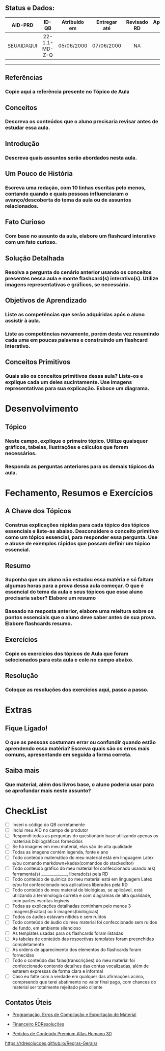 ## Status e Dados:
|AID-PRD|ID-QB|Atribuído em|Entregar até|Revisado RD|Aprovado RD|
|:-:|:-:|:-:|:-:|:-:|:-:|
|SEUAIDAQUI|22-1.1-MD-Z-Q|05/06/2000|07/06/2000|NA|NA|
---
## Referências
### Copie aqui a referência presente no Tópico de Aula

## Conceitos
### Descreva os conteúdos que o aluno precisaria revisar antes de estudar essa aula.

## Introdução
### Descreva quais assuntos serão abordados nesta aula.

## Um Pouco de História
### Escreva uma redação, com 10 linhas escritas pelo menos, contando quando e quais pessoas influenciaram o avanço/descoberta do tema da aula ou de assuntos relacionados.

## Fato Curioso
### Com base no assunto da aula, elabore um flashcard interativo com um fato curioso.

## Solução Detalhada
### Resolva a pergunta do cenário anterior usando os conceitos presentes nessa aula e monte flashcard(s) interativo(s). Utilize imagens representativas e gráficos, se necessário.
## Objetivos de Aprendizado
### Liste as competências que serão adquiridas após o aluno assistir à aula.

### Liste as competências novamente, porém desta vez resumindo cada uma em poucas palavras e construindo um flashcard interativo.

## Conceitos Primitivos
### Quais são os conceitos primitivos dessa aula? Liste-os e explique cada um deles sucintamente. Use imagens representativas para sua explicação. Esboce um diagrama.
# Desenvolvimento
## Tópico
### Neste campo, explique o primeiro tópico. Utilize quaisquer gráficos, tabelas, ilustrações e cálculos que forem necessários.
### Responda as perguntas anteriores para os demais tópicos da aula.
# Fechamento, Resumos e Exercícios
## A Chave dos Tópicos
### Construa explicações rápidas para cada tópico dos tópicos essenciais e liste-as abaixo. Desconsidere o conceito primitivo como um tópico essencial, para responder essa pergunta. Use e abuse de exemplos rápidos que possam definir um tópico essencial.
## Resumo
### Suponha que um aluno não estudou essa matéria e só faltam algumas horas para a prova dessa aula começar. O que é essencial do tema da aula e seus tópicos que esse aluno precisaria saber? Elabore um resumo
### Baseado na resposta anterior, elabore uma releitura sobre os pontos essenciais que o aluno deve saber antes de sua prova. Elabore flashcards resumo.
## Exercícios
### Copie os exercícios dos tópicos de Aula que foram selecionados para esta aula e cole no campo abaixo.
## Resolução
### Coloque as resoluções dos exercícios aqui, passo a passo.
# Extras
## Fique Ligado!
### O que as pessoas costumam errar ou confundir quando estão aprendendo essa matéria? Escreva quais são os erros mais comuns, apresentando em seguida a forma correta.
## Saiba mais
### Que material, além dos livros base, o aluno poderia usar para se aprofundar mais neste assunto? 
# CheckList
 - [ ] Inseri o código do QB corretamente 
 - [ ] Inclui meu AID no campo de produtor
 - [ ] Respondi todas as perguntas do questionário base utilizando apenas os materiais bibliográficos fornecidos 
 - [ ] Se há imagens em meu material, elas são de alta qualidade 
 - [ ] Todas as imagens contém legenda, fonte e ano 
 - [ ] Todo conteúdo matemático do meu material está em linguagem Latex e/ou comando markdown+kadex(comandos do stackeditor) 
 - [ ] Todo conteúdo gráfico do meu material foi confeccionado usando a(s) ferramenta(s) _____________, liberado(s) pela RD 
 - [ ] Todo conteúdo de química do meu material está em linguagem Latex e/ou foi confeccionado nos aplicativos liberados pela RD 
 - [ ] Todo conteúdo do meu material de biológicas, se aplicável, está utilizando a terminologia correta e com diagramas de alta qualidade, com partes escritas legíveis 
 - [ ] Todas as explicações detalhadas continham pelo menos 3 imagens(Exatas) ou 5 imagens(biológicas) 
 - [ ] Todos os áudios estavam nítidos e sem ruídos 
 - [ ] Todo conteúdo de áudio do meu material foi confeccionado sem ruidos de fundo, em ambiente silencioso 
 - [ ] As templates usadas para os flashcards foram listadas 
 - [ ] As tabelas de conteúdo das respectivas templates foram preenchidas completamente 
 - [ ] As ordens de aparecimento dos elementos do flashcards foram fornecidas 
 - [ ] Todo o conteúdo das falas(transcrições) do meu material foi confeccionado contendo detalhes das contas vocalizadas, além de estarem expressas de forma clara e informal 
 - [ ] Caso eu falte com a verdade em qualquer das afirmações acima, compreendo que terei abatimento no valor final pago, com chances do material ser totalmente rejeitado pelo cliente

## Contatos Úteis
* [Programação, Erros de Compilação e Exportação de Material](mailto:HelpDeskTI@rdresolucoes.com)

* [Financeiro RDResoluções](mailto:financeiro@rdresolucoes.com)


* [Pedidos de Conteúdo Premium Atlas Humano 3D](mailto:imagens@rdresolucoes.com)

https://rdresolucoes.github.io/Regras-Gerais/
<!--stackedit_data:
eyJoaXN0b3J5IjpbMTM3MTYxNzQ3MCwxOTY4NTQ2MzQ0LDQyMj
AyMDkwMSwxNzUzODg4Nzk1LC0xOTQxMzY3OTEyXX0=
-->